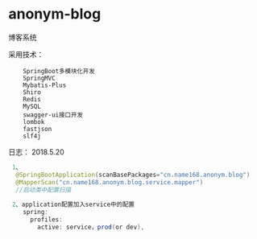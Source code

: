 # anonym-blog
博客系统

采用技术：

        SpringBoot多模块化开发
        SpringMVC
        Mybatis-Plus
        Shiro
        Redis
        MySQL
        swagger-ui接口开发
        lombok
        fastjson
        slf4j
 日志：
    2018.5.20
 
  ```java
   1、 
    @SpringBootApplication(scanBasePackages="cn.name168.anonym.blog")
    @MapperScan("cn.name168.anonym.blog.service.mapper")
    //启动类中配置扫描
    
   2、application配置加入service中的配置
      spring:
        profiles:
          active: service，prod(or dev),
    
  ```
